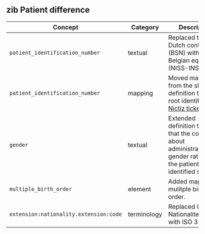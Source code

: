 ## zib Patient difference

| Concept         | Category          | Description                             | 
|-----------------|-------------------|-----------------------------------------|
|`patient_identification_number` | textual | Replaced the Dutch context (BSN) with the Belgian equivalent (NISS-INSZ). |
|`patient_identification_number` | mapping | Moved mapping from the slice definition to the root identifier. [Nictiz ticket #230](https://github.com/Nictiz/Nictiz-R4-zib2020/issues/230) |
|`gender` | textual | Extended definition to clarify that the concept is about administrative gender rather then the patient's identified sex.  |
|`multiple_birth_order` | element | Added mapping to mulitple birth order.|
|`extension:nationality.extension:code`|terminology| Replaced GBA Nationaliteitentabel with ISO 3166. |